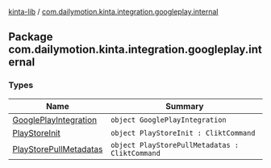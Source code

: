 [kinta-lib](../index.md) / [com.dailymotion.kinta.integration.googleplay.internal](./index.md)

## Package com.dailymotion.kinta.integration.googleplay.internal

### Types

| Name | Summary |
|---|---|
| [GooglePlayIntegration](-google-play-integration/index.md) | `object GooglePlayIntegration` |
| [PlayStoreInit](-play-store-init/index.md) | `object PlayStoreInit : CliktCommand` |
| [PlayStorePullMetadatas](-play-store-pull-metadatas/index.md) | `object PlayStorePullMetadatas : CliktCommand` |
